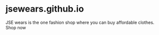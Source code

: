 # jsewears.github.io


JSE wears is the one fashion shop where you can buy affordable clothes. Shop now
